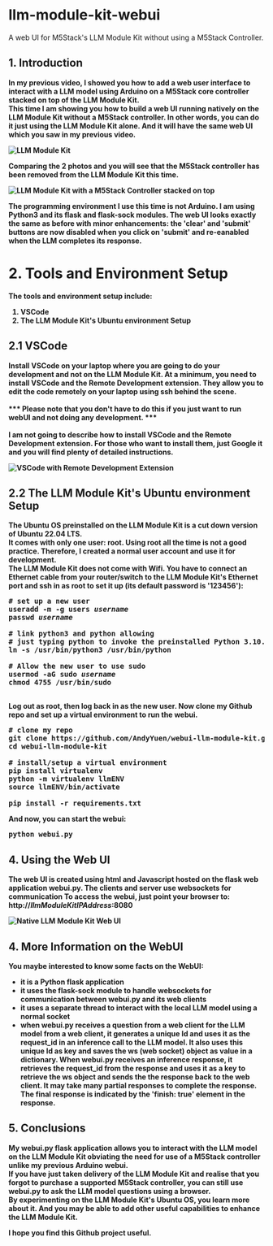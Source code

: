 # llm-module-kit-webui
A web UI for M5Stack's LLM Module Kit without using a M5Stack Controller.<b>


## 1. Introduction 
In my previous video, I showed you how to add a web user interface to interact with a LLM model using Arduino on a M5Stack core controller stacked on top of the LLM Module Kit.
<br />This time I am showing you how to build a web UI running natively on the LLM Module Kit without a M5Stack controller. In other words, you can do it just using the LLM Module Kit alone. And it will have the same web UI which you saw in my previous video.

![LLM Module Kit](images/llmModuleKit.jpg)

Comparing the 2 photos and you will see that the M5Stack controller has been removed from the LLM Module Kit this time.

![LLM Module Kit with a M5Stack Controller stacked on top](images/llmModuleKitWithController.jpg)

The programming environment I use this time is not Arduino. I am using Python3 and its flask and flask-sock modules. The web UI looks exactly the same as before with minor enhancements: the 'clear' and 'submit' buttons are now disabled when you click on 'submit' and re-eanabled when the LLM completes its response.



# 2. Tools and Environment Setup
The tools and environment setup include:
1. VSCode
2. The LLM Module Kit's Ubuntu environment Setup

## 2.1  VSCode
 Install VSCode on your laptop where you are going to do your development and not on the LLM Module Kit. At a minimum, you need to install VSCode and the Remote Development extension. They allow you to edit the code remotely on your laptop using ssh behind the scene.
 <br /><br /> *** Please note that you don't have to do this if you just want to run webUI and not doing any development.  ***
 <br /><br /> I am not going to describe how to install VSCode and the Remote Development extension. For those who want to install them, just Google it and you will find plenty of detailed instructions. 

 ![VSCode with Remote Development Extension](images/vscode.png)

## 2.2  The LLM Module Kit's Ubuntu environment Setup
The Ubuntu OS preinstalled on the LLM Module Kit is a cut down version of Ubuntu 22.04 LTS.
<br />It comes with only one user: root. Using root all the time is not a good practice. Therefore, I created a normal user account and use it for development.
<br />The LLM Module Kit does not come with Wifi. You have to connect an Ethernet cable from your router/switch to the LLM Module Kit's Ethernet port and ssh in as root to set it up (its default password is '123456'):
<pre>
# set up a new user
useradd -m -g users <b><i>username</i></b>
passwd <b><i>username</i></b>

# link python3 and python allowing
# just typing python to invoke the preinstalled Python 3.10.12
ln -s /usr/bin/python3 /usr/bin/python

# Allow the new user to use sudo
usermod -aG sudo <b><i>username</i></b>
chmod 4755 /usr/bin/sudo

</pre>
Log out as root, then log back in as the new user. Now clone my Github repo and set up a virtual environment to run the webui.
<pre>
# clone my repo
git clone https://github.com/AndyYuen/webui-llm-module-kit.git
cd webui-llm-module-kit

# install/setup a virtual environment
pip install virtualenv
python -m virtualenv llmENV
source llmENV/bin/activate

pip install -r requirements.txt
</pre>
And now, you can start the webui:
<pre>
python webui.py
</pre>


## 4. Using the Web UI
The web UI is created using html and Javascript hosted on the flask web application webui.py. The clients and server use websockets for communication
To access the webui, just point your browser to: http://<b><i>llmModuleKitIPAddress</i></b>:8080

![Native LLM Module Kit Web UI](images/webui.png)

## 4. More Information on the WebUI
You maybe interested to know some facts on the WebUI:
* it is a Python flask application
* it uses the flask-sock module to handle websockets for communication between webui.py and its web clients
* it uses a separate thread to interact with the local LLM model using a normal socket
* when webui.py receives a question from a web client for the LLM model from a web client, it generates a unique Id and uses it as the request_id in an inference call to the LLM model. It also uses this unique Id as key and saves the ws (web socket) object as value in a dictionary. When webui.py receives an inference response, it retrieves the request_id from the response and uses it as a key to retrieve the ws object and sends the the response back to the web client. It may take many partial responses to complete the response. The final response is indicated by the 'finish: true' element in the response.

## 5. Conclusions
My webui.py flask application allows you to interact with the LLM model on the LLM Module Kit obviating the need for use of a M5Stack controller unlike my previous Arduino webui.
<br />If you have just taken delivery of the LLM Module Kit and realise that you forgot to purchase a supported M5Stack controller, you can still use webui.py to ask the LLM model questions using a browser.
<br />By experimenting on the LLM Module Kit's Ubuntu OS, you learn more about it. And you may be able to add other useful capabilities to enhance the LLM Module Kit.

I hope you find this Github project useful.
